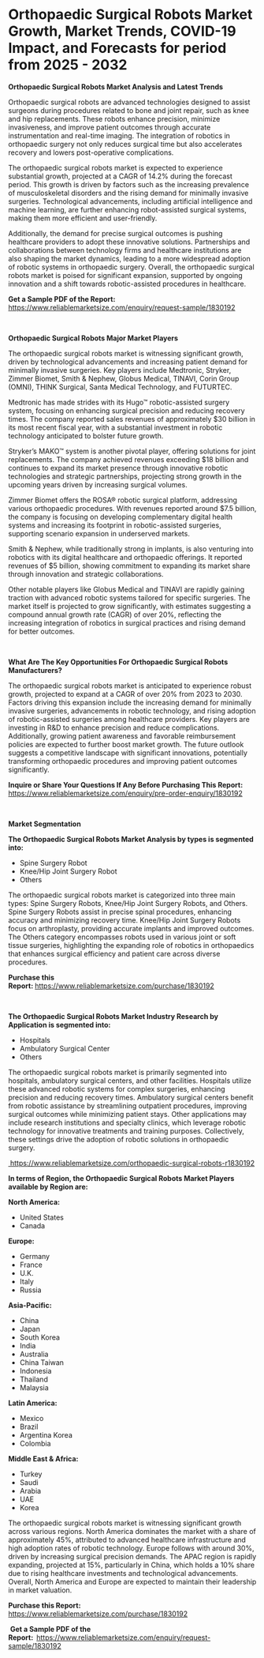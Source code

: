 <p><h1>Orthopaedic Surgical Robots Market Growth, Market Trends, COVID-19 Impact, and Forecasts for period from 2025 - 2032</h1></p><p><strong>Orthopaedic Surgical Robots Market Analysis and Latest Trends</strong></p>
<p><p>Orthopaedic surgical robots are advanced technologies designed to assist surgeons during procedures related to bone and joint repair, such as knee and hip replacements. These robots enhance precision, minimize invasiveness, and improve patient outcomes through accurate instrumentation and real-time imaging. The integration of robotics in orthopaedic surgery not only reduces surgical time but also accelerates recovery and lowers post-operative complications.</p><p>The orthopaedic surgical robots market is expected to experience substantial growth, projected at a CAGR of 14.2% during the forecast period. This growth is driven by factors such as the increasing prevalence of musculoskeletal disorders and the rising demand for minimally invasive surgeries. Technological advancements, including artificial intelligence and machine learning, are further enhancing robot-assisted surgical systems, making them more efficient and user-friendly. </p><p>Additionally, the demand for precise surgical outcomes is pushing healthcare providers to adopt these innovative solutions. Partnerships and collaborations between technology firms and healthcare institutions are also shaping the market dynamics, leading to a more widespread adoption of robotic systems in orthopaedic surgery. Overall, the orthopaedic surgical robots market is poised for significant expansion, supported by ongoing innovation and a shift towards robotic-assisted procedures in healthcare.</p></p>
<p><strong>Get a Sample PDF of the Report:&nbsp;</strong> <a href="https://www.reliablemarketsize.com/enquiry/request-sample/1830192?utm_campaign=3226&utm_medium=2&utm_source=Github&utm_content=ia&utm_term=14042025&utm_id=orthopaedic-surgical-robots">https://www.reliablemarketsize.com/enquiry/request-sample/1830192</a></p>
<p>&nbsp;</p>
<p><strong>Orthopaedic Surgical Robots Major Market Players</strong></p>
<p><p>The orthopaedic surgical robots market is witnessing significant growth, driven by technological advancements and increasing patient demand for minimally invasive surgeries. Key players include Medtronic, Stryker, Zimmer Biomet, Smith & Nephew, Globus Medical, TINAVI, Corin Group (OMNI), THINK Surgical, Santa Medical Technology, and FUTURTEC.</p><p>Medtronic has made strides with its Hugo™ robotic-assisted surgery system, focusing on enhancing surgical precision and reducing recovery times. The company reported sales revenues of approximately $30 billion in its most recent fiscal year, with a substantial investment in robotic technology anticipated to bolster future growth.</p><p>Stryker’s MAKO™ system is another pivotal player, offering solutions for joint replacements. The company achieved revenues exceeding $18 billion and continues to expand its market presence through innovative robotic technologies and strategic partnerships, projecting strong growth in the upcoming years driven by increasing surgical volumes.</p><p>Zimmer Biomet offers the ROSA® robotic surgical platform, addressing various orthopaedic procedures. With revenues reported around $7.5 billion, the company is focusing on developing complementary digital health systems and increasing its footprint in robotic-assisted surgeries, supporting scenario expansion in underserved markets.</p><p>Smith & Nephew, while traditionally strong in implants, is also venturing into robotics with its digital healthcare and orthopaedic offerings. It reported revenues of $5 billion, showing commitment to expanding its market share through innovation and strategic collaborations.</p><p>Other notable players like Globus Medical and TINAVI are rapidly gaining traction with advanced robotic systems tailored for specific surgeries. The market itself is projected to grow significantly, with estimates suggesting a compound annual growth rate (CAGR) of over 20%, reflecting the increasing integration of robotics in surgical practices and rising demand for better outcomes.</p></p>
<p>&nbsp;</p>
<p><strong>What Are The Key Opportunities For Orthopaedic Surgical Robots Manufacturers?</strong></p>
<p><p>The orthopaedic surgical robots market is anticipated to experience robust growth, projected to expand at a CAGR of over 20% from 2023 to 2030. Factors driving this expansion include the increasing demand for minimally invasive surgeries, advancements in robotic technology, and rising adoption of robotic-assisted surgeries among healthcare providers. Key players are investing in R&D to enhance precision and reduce complications. Additionally, growing patient awareness and favorable reimbursement policies are expected to further boost market growth. The future outlook suggests a competitive landscape with significant innovations, potentially transforming orthopaedic procedures and improving patient outcomes significantly.</p></p>
<p><strong>Inquire or Share Your Questions If Any Before Purchasing This Report:</strong> <a href="https://www.reliablemarketsize.com/enquiry/pre-order-enquiry/1830192?utm_campaign=3226&utm_medium=2&utm_source=Github&utm_content=ia&utm_term=14042025&utm_id=orthopaedic-surgical-robots">https://www.reliablemarketsize.com/enquiry/pre-order-enquiry/1830192</a></p>
<p>&nbsp;</p>
<p><strong>Market Segmentation</strong></p>
<p><strong>The Orthopaedic Surgical Robots Market Analysis by types is segmented into:</strong></p>
<p><ul><li>Spine Surgery Robot</li><li>Knee/Hip Joint Surgery Robot</li><li>Others</li></ul></p>
<p><p>The orthopaedic surgical robots market is categorized into three main types: Spine Surgery Robots, Knee/Hip Joint Surgery Robots, and Others. Spine Surgery Robots assist in precise spinal procedures, enhancing accuracy and minimizing recovery time. Knee/Hip Joint Surgery Robots focus on arthroplasty, providing accurate implants and improved outcomes. The Others category encompasses robots used in various joint or soft tissue surgeries, highlighting the expanding role of robotics in orthopaedics that enhances surgical efficiency and patient care across diverse procedures.</p></p>
<p><strong>Purchase this Report:&nbsp;</strong><a href="https://www.reliablemarketsize.com/purchase/1830192?utm_campaign=3226&utm_medium=2&utm_source=Github&utm_content=ia&utm_term=14042025&utm_id=orthopaedic-surgical-robots">https://www.reliablemarketsize.com/purchase/1830192</a></p>
<p>&nbsp;</p>
<p><strong>The Orthopaedic Surgical Robots Market Industry Research by Application is segmented into:</strong></p>
<p><ul><li>Hospitals</li><li>Ambulatory Surgical Center</li><li>Others</li></ul></p>
<p><p>The orthopaedic surgical robots market is primarily segmented into hospitals, ambulatory surgical centers, and other facilities. Hospitals utilize these advanced robotic systems for complex surgeries, enhancing precision and reducing recovery times. Ambulatory surgical centers benefit from robotic assistance by streamlining outpatient procedures, improving surgical outcomes while minimizing patient stays. Other applications may include research institutions and specialty clinics, which leverage robotic technology for innovative treatments and training purposes. Collectively, these settings drive the adoption of robotic solutions in orthopaedic surgery.</p></p>
<p><a href="https://www.reliablemarketsize.com/orthopaedic-surgical-robots-r1830192?utm_campaign=3226&utm_medium=2&utm_source=Github&utm_content=ia&utm_term=14042025&utm_id=orthopaedic-surgical-robots">&nbsp;https://www.reliablemarketsize.com/orthopaedic-surgical-robots-r1830192</a></p>
<p><strong>In terms of Region, the Orthopaedic Surgical Robots Market Players available by Region are:</strong></p>
<p>
    <p> <strong> North America: </strong>
        <ul>
            <li>United States</li>
            <li>Canada</li>
        </ul>
        </p> 
    <p> <strong> Europe: </strong>
        <ul>
            <li>Germany</li>
            <li>France</li>
            <li>U.K.</li>
            <li>Italy</li>
            <li>Russia</li>
        </ul>
        </p> 
    <p> <strong> Asia-Pacific: </strong>
        <ul>
            <li>China</li>
            <li>Japan</li>
            <li>South Korea</li>
            <li>India</li>
            <li>Australia</li>
            <li>China Taiwan</li>
            <li>Indonesia</li>
            <li>Thailand</li>
            <li>Malaysia</li>
        </ul>
        </p> 
    <p> <strong> Latin America: </strong>
        <ul>
            <li>Mexico</li>
            <li>Brazil</li>
            <li>Argentina Korea</li>
            <li>Colombia</li>
        </ul>
        </p> 
    <p> <strong> Middle East & Africa: </strong>
        <ul>
            <li>Turkey</li>
            <li>Saudi</li>
            <li>Arabia</li>
            <li>UAE</li>
            <li>Korea</li>
        </ul>
    </p>
    </p>
<p><p>The orthopaedic surgical robots market is witnessing significant growth across various regions. North America dominates the market with a share of approximately 45%, attributed to advanced healthcare infrastructure and high adoption rates of robotic technology. Europe follows with around 30%, driven by increasing surgical precision demands. The APAC region is rapidly expanding, projected at 15%, particularly in China, which holds a 10% share due to rising healthcare investments and technological advancements. Overall, North America and Europe are expected to maintain their leadership in market valuation.</p></p>
<p><strong>Purchase this Report: </strong><a href="https://www.reliablemarketsize.com/purchase/1830192?utm_campaign=3226&utm_medium=2&utm_source=Github&utm_content=ia&utm_term=14042025&utm_id=orthopaedic-surgical-robots">https://www.reliablemarketsize.com/purchase/1830192</a></p>
<p>&nbsp;<strong>Get a Sample PDF of the Report:&nbsp;&nbsp;</strong><a href="https://www.reliablemarketsize.com/enquiry/request-sample/1830192?utm_campaign=3226&utm_medium=2&utm_source=Github&utm_content=ia&utm_term=14042025&utm_id=orthopaedic-surgical-robots">https://www.reliablemarketsize.com/enquiry/request-sample/1830192</a></p>
<p><strong></strong></p>
<p><p></p><p></p><p></p></p>